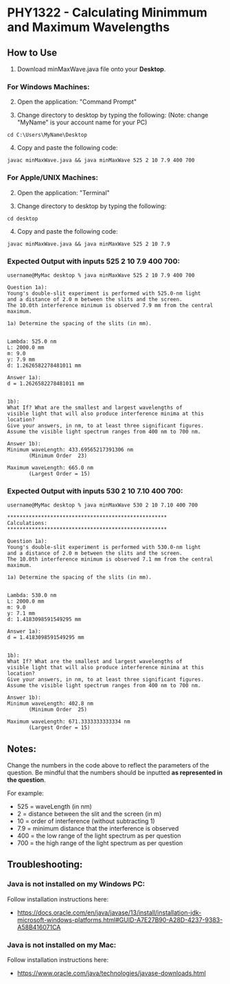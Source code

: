 # PHY1322 - Calculating Minimmum and Maximum Wavelengths

 ## How to Use

 1) Download minMaxWave.java file onto your **Desktop**.

 ### For Windows Machines:

 2) Open the application: "Command Prompt"

 3) Change directory to desktop by typing the following:
 (Note: change "MyName" is your account name for your PC)

 ```
 cd C:\Users\MyName\Desktop
 ```

 4) Copy and paste the following code:

 ```
 javac minMaxWave.java && java minMaxWave 525 2 10 7.9 400 700
 ```

 ### For Apple/UNIX Machines:

 2) Open the application: "Terminal"

 3) Change directory to desktop by typing the following:

 ```
 cd desktop
 ```

 4) Copy and paste the following code:

 ```
 javac minMaxWave.java && java minMaxWave 525 2 10 7.9
 ```

 ### Expected Output with inputs 525 2 10 7.9 400 700:
 ```
 username@MyMac desktop % java minMaxWave 525 2 10 7.9 400 700

Question 1a): 
Young's double-slit experiment is performed with 525.0-nm light
and a distance of 2.0 m between the slits and the screen.
The 10.0th interference minimum is observed 7.9 mm from the central maximum.

1a) Determine the spacing of the slits (in mm).


Lambda: 525.0 nm
L: 2000.0 mm
m: 9.0
y: 7.9 mm
d: 1.2626582278481011 mm

Answer 1a): 
d = 1.2626582278481011 mm


1b): 
What If? What are the smallest and largest wavelengths of
visible light that will also produce interference minima at this location?
Give your answers, in nm, to at least three significant figures.
Assume the visible light spectrum ranges from 400 nm to 700 nm.

Answer 1b): 
Minimum waveLength: 433.69565217391306 nm
        (Minimum Order  23)

Maximum waveLength: 665.0 nm
        (Largest Order = 15)
 ```
 ### Expected Output with inputs 530 2 10 7.10 400 700:
 ```
 username@MyMac desktop % java minMaxWave 530 2 10 7.10 400 700

****************************************************
Calculations:
****************************************************

Question 1a): 
Young's double-slit experiment is performed with 530.0-nm light
and a distance of 2.0 m between the slits and the screen.
The 10.0th interference minimum is observed 7.1 mm from the central maximum.

1a) Determine the spacing of the slits (in mm).


Lambda: 530.0 nm
L: 2000.0 mm
m: 9.0
y: 7.1 mm
d: 1.4183098591549295 mm

Answer 1a): 
d = 1.4183098591549295 mm


1b): 
What If? What are the smallest and largest wavelengths of
visible light that will also produce interference minima at this location?
Give your answers, in nm, to at least three significant figures.
Assume the visible light spectrum ranges from 400 nm to 700 nm.

Answer 1b): 
Minimum waveLength: 402.8 nm
        (Minimum Order  25)

Maximum waveLength: 671.3333333333334 nm
        (Largest Order = 15)

 ```


 ## Notes:

 Change the numbers in the code above to reflect the parameters of the question.
 Be mindful that the numbers should be inputted **as represented in the question**.

 For example:
 * 525 = waveLength (in nm)
 * 2 = distance between the slit and the screen (in m)
 * 10 = order of interference (without subtracting 1)
 * 7.9 = minimum distance that the interference is observed
 * 400 = the low range of the light spectrum as per question
 * 700 = the high range of the light spectrum as per question

 ## Troubleshooting:
 ### Java is not installed on my Windows PC:
 Follow installation instructions here:
 * https://docs.oracle.com/en/java/javase/13/install/installation-jdk-microsoft-windows-platforms.html#GUID-A7E27B90-A28D-4237-9383-A58B416071CA

 ### Java is not installed on my Mac:
 Follow installation instructions here:
 * https://www.oracle.com/java/technologies/javase-downloads.html
